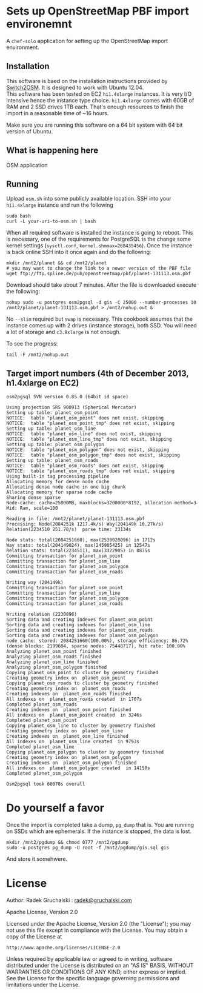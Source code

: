 # Sets up OpenStreetMap PBF import environemnt

A `chef-solo` application for setting up the OpenStreetMap import environment.

## Installation

This software is baed on the installation instructions provided by [Switch2OSM](http://switch2osm.org/serving-tiles/manually-building-a-tile-server-12-04/). It is designed to work with Ubuntu 12.04.  
This software has been tested on EC2 `hi1.4xlarge` instances. It is very I/O intensive hence the instance type choice. `hi1.4xlarge` comes with 60GB of RAM and 2 SSD drives 1TB each. That's enough resources to finish the import in a reasonable time of ~16 hours.

Make sure you are running this software on a 64 bit system with 64 bit version of Ubuntu.

## What is happening here

OSM application

## Running

Upload `osm.sh` into some publicly available location. SSH into your `hi1.4xlarge` instance and run the following

    sudo bash
    curl -L your-uri-to-osm.sh | bash

When all required software is installed the instance is going to reboot. This is necessary, one of the requirements for PostgreSQL is the change some kernel settings (`sysctl.conf`, `kernel.shmmax=268435456`). Once the instance is back online SSH into it once again and do the following:

    mkdir /mnt2/planet && cd /mnt2/planet
    # you may want to change the link to a newer version of the PBF file
    wget ftp://ftp.spline.de/pub/openstreetmap/pbf/planet-131113.osm.pbf

Download should take about 7 minutes. After the file is downloaded execute the following:

    nohup sudo -u postgres osm2pgsql -d gis -C 25000 --number-processes 10 /mnt2/planet/planet-131113.osm.pbf > /mnt2/nohup.out &

No `--slim` required but `swap` is necessary. This cookbook assumes that the instance comes up with 2 drives (instance storage), both SSD. You will need a lot of storage and `c3.8xlarge` is not enough.

To see the progress:

    tail -F /mnt2/nohup.out

## Target import numbers (4th of December 2013, h1.4xlarge on EC2)

    osm2pgsql SVN version 0.85.0 (64bit id space)
    
    Using projection SRS 900913 (Spherical Mercator)
    Setting up table: planet_osm_point
    NOTICE:  table "planet_osm_point" does not exist, skipping
    NOTICE:  table "planet_osm_point_tmp" does not exist, skipping
    Setting up table: planet_osm_line
    NOTICE:  table "planet_osm_line" does not exist, skipping
    NOTICE:  table "planet_osm_line_tmp" does not exist, skipping
    Setting up table: planet_osm_polygon
    NOTICE:  table "planet_osm_polygon" does not exist, skipping
    NOTICE:  table "planet_osm_polygon_tmp" does not exist, skipping
    Setting up table: planet_osm_roads
    NOTICE:  table "planet_osm_roads" does not exist, skipping
    NOTICE:  table "planet_osm_roads_tmp" does not exist, skipping
    Using built-in tag processing pipeline
    Allocating memory for dense node cache
    Allocating dense node cache in one big chunk
    Allocating memory for sparse node cache
    Sharing dense sparse
    Node-cache: cache=25000MB, maxblocks=3200000*8192, allocation method=3
    Mid: Ram, scale=100
    
    Reading in file: /mnt2/planet/planet-131113.osm.pbf
    Processing: Node(2084251k 1217.4k/s) Way(204149k 16.27k/s) Relation(2234510 251.78/s)  parse time: 23134s
    
    Node stats: total(2084251660), max(2530028096) in 1712s
    Way stats: total(204149024), max(245905425) in 12547s
    Relation stats: total(2234511), max(3322905) in 8875s
    Committing transaction for planet_osm_point
    Committing transaction for planet_osm_line
    Committing transaction for planet_osm_polygon
    Committing transaction for planet_osm_roads
    
    Writing way (204149k)
    Committing transaction for planet_osm_point
    Committing transaction for planet_osm_line
    Committing transaction for planet_osm_polygon
    Committing transaction for planet_osm_roads
    
    Writing relation (2230896)
    Sorting data and creating indexes for planet_osm_point
    Sorting data and creating indexes for planet_osm_line
    Sorting data and creating indexes for planet_osm_roads
    Sorting data and creating indexes for planet_osm_polygon
    node cache: stored: 2084251660(100.00%), storage efficiency: 86.72% (dense blocks: 2199604, sparse nodes: 75448717), hit rate: 100.00%
    Analyzing planet_osm_point finished
    Analyzing planet_osm_roads finished
    Analyzing planet_osm_line finished
    Analyzing planet_osm_polygon finished
    Copying planet_osm_point to cluster by geometry finished
    Creating geometry index on  planet_osm_point
    Copying planet_osm_roads to cluster by geometry finished
    Creating geometry index on  planet_osm_roads
    Creating indexes on  planet_osm_roads finished
    All indexes on  planet_osm_roads created  in 1707s
    Completed planet_osm_roads
    Creating indexes on  planet_osm_point finished
    All indexes on  planet_osm_point created  in 3246s
    Completed planet_osm_point
    Copying planet_osm_line to cluster by geometry finished
    Creating geometry index on  planet_osm_line
    Creating indexes on  planet_osm_line finished
    All indexes on  planet_osm_line created  in 9793s
    Completed planet_osm_line
    Copying planet_osm_polygon to cluster by geometry finished
    Creating geometry index on  planet_osm_polygon
    Creating indexes on  planet_osm_polygon finished
    All indexes on  planet_osm_polygon created  in 14150s
    Completed planet_osm_polygon
    
    Osm2pgsql took 66078s overall

# Do yourself a favor

Once the import is completed take a dump, `pg_dump` that is. You are running on SSDs which are ephemerals. If the instance is stopped, the data is lost.

    mkdir /mnt2/pgdump && chmod 0777 /mnt2/pgdump
    sudo -u postgres pg_dump -U root -f /mnt2/pgdump/gis.sql gis

And store it somehwere.

# License

Author: Radek Gruchalski : radek@gruchalski.com

Apache License, Version 2.0

Licensed under the Apache License, Version 2.0 (the "License");
you may not use this file except in compliance with the License.
You may obtain a copy of the License at

    http://www.apache.org/licenses/LICENSE-2.0

Unless required by applicable law or agreed to in writing, software
distributed under the License is distributed on an "AS IS" BASIS,
WITHOUT WARRANTIES OR CONDITIONS OF ANY KIND, either express or implied.
See the License for the specific language governing permissions and
limitations under the License.